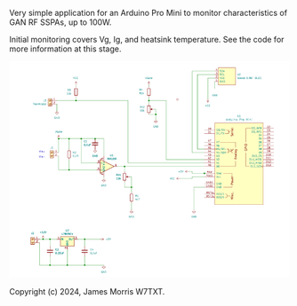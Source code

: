 Very simple application for an Arduino Pro Mini to monitor characteristics of GAN RF SSPAs, up to 100W.

Initial monitoring covers Vg, Ig, and heatsink temperature. See the code for more information at this stage.


![Schematic diagram](sspa-monitor-schematic.png)



Copyright (c) 2024, James Morris W7TXT.
